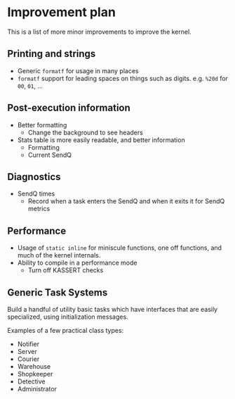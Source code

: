 # Improvement plan

This is a list of more minor improvements to improve the kernel.

## Printing and strings
- Generic `formatf` for usage in many places
- `formatf` support for leading spaces on things such as digits. e.g. `%20d` for `00`, `01`, ...

## Post-execution information
- Better formatting
  - Change the background to see headers
- Stats table is more easily readable, and better information
  - Formatting
  - Current SendQ

## Diagnostics
- SendQ times
  - Record when a task enters the SendQ and when it exits it for SendQ metrics

## Performance

- Usage of `static inline` for miniscule functions, one off functions, and much of the kernel internals.
- Ability to compile in a performance mode
  - Turn off KASSERT checks

## Generic Task Systems

Build a handful of utility basic tasks which have interfaces that are easily specialized, using initialization messages.

Examples of a few practical class types:
- Notifier
- Server
- Courier
- Warehouse
- Shopkeeper
- Detective
- Administrator
